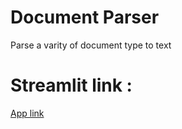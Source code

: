 # Document Parser 
Parse a varity of document type to text
# Streamlit link :
[App link](https://lodeil-doc-parse-agent-app-wytgjy.streamlitapp.com/)
